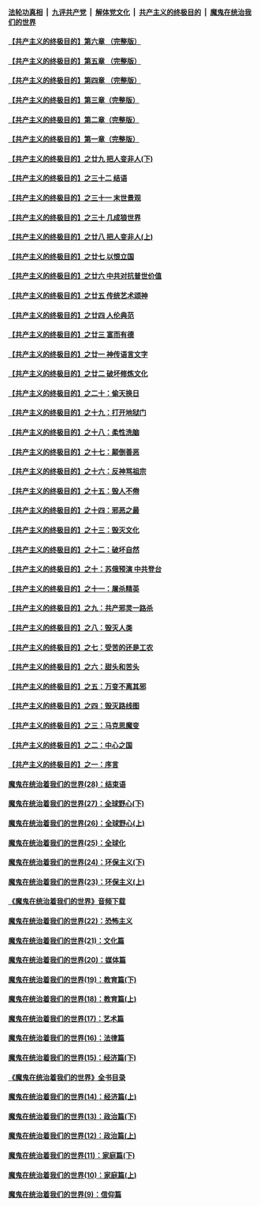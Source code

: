 ####  [法轮功真相](../../../../basic/blob/master/README.md?t=09151052) &nbsp;|&nbsp; [九评共产党](../../../../9ping.md/blob/master/README.md?t=09151052) &nbsp;|&nbsp; [解体党文化](../../../../jtdwh.md/blob/master/README.md?t=09151052)  &nbsp;|&nbsp; [共产主义的终极目的](../../../../gczydzjmd.md/blob/master/README.md?t=09151052) &nbsp;|&nbsp; [魔鬼在统治我们的世界](../../../../mgztzwmdsj.md/blob/master/README.md?t=09151052) 

#### [【共产主义的终极目的】第六章 （完整版）](../pages/nsc422/n11428913.md?t=09151052) 

#### [【共产主义的终极目的】第五章 （完整版）](../pages/nsc422/n11428912.md?t=09151052) 

#### [【共产主义的终极目的】第四章 （完整版）](../pages/nsc422/n11428907.md?t=09151052) 

#### [【共产主义的终极目的】第三章（完整版）](../pages/nsc422/n11428848.md?t=09151052) 

#### [【共产主义的终极目的】第二章（完整版）](../pages/nsc422/n11428831.md?t=09151052) 

#### [【共产主义的终极目的】第一章（完整版）](../pages/nsc422/n11417651.md?t=09151052) 

#### [【共产主义的终极目的】之廿九 把人变非人(下)](../pages/nsc422/n11344140.md?t=09151052) 

#### [【共产主义的终极目的】之三十二 结语](../pages/nsc422/n11360535.md?t=09151052) 

#### [【共产主义的终极目的】之三十一 末世景观](../pages/nsc422/n11351129.md?t=09151052) 

#### [【共产主义的终极目的】之三十 几成狼世界](../pages/nsc422/n11348280.md?t=09151052) 

#### [【共产主义的终极目的】之廿八 把人变非人(上)](../pages/nsc422/n11340492.md?t=09151052) 

#### [【共产主义的终极目的】之廿七 以恨立国](../pages/nsc422/n11336944.md?t=09151052) 

#### [【共产主义的终极目的】之廿六 中共对抗普世价值](../pages/nsc422/n11324785.md?t=09151052) 

#### [【共产主义的终极目的】之廿五 传统艺术颂神](../pages/nsc422/n11296396.md?t=09151052) 

#### [【共产主义的终极目的】之廿四 人伦典范](../pages/nsc422/n11296397.md?t=09151052) 

#### [【共产主义的终极目的】之廿三 富而有德](../pages/nsc422/n11283598.md?t=09151052) 

#### [【共产主义的终极目的】之廿一 神传语言文字](../pages/nsc422/n11263265.md?t=09151052) 

#### [【共产主义的终极目的】之廿二 破坏修炼文化](../pages/nsc422/n11245728.md?t=09151052) 

#### [【共产主义的终极目的】之二十：偷天换日](../pages/nsc422/n11238846.md?t=09151052) 

#### [【共产主义的终极目的】之十九：打开地狱门](../pages/nsc422/n11206376.md?t=09151052) 

#### [【共产主义的终极目的】之十八：柔性洗脑](../pages/nsc422/n11199994.md?t=09151052) 

#### [【共产主义的终极目的】之十七：颠倒善恶](../pages/nsc422/n11179782.md?t=09151052) 

#### [【共产主义的终极目的】之十六：反神骂祖宗](../pages/nsc422/n11166798.md?t=09151052) 

#### [【共产主义的终极目的】之十五：毁人不倦](../pages/nsc422/n11166792.md?t=09151052) 

#### [【共产主义的终极目的】之十四：邪恶之最](../pages/nsc422/n11150249.md?t=09151052) 

#### [【共产主义的终极目的】之十三：毁灭文化](../pages/nsc422/n11135227.md?t=09151052) 

#### [【共产主义的终极目的】之十二：破坏自然](../pages/nsc422/n11135214.md?t=09151052) 

#### [【共产主义的终极目的】之十：苏俄预演 中共登台](../pages/nsc422/n11118424.md?t=09151052) 

#### [【共产主义的终极目的】之十一：屠杀精英](../pages/nsc422/n11118442.md?t=09151052) 

#### [【共产主义的终极目的】之九：共产邪灵一路杀](../pages/nsc422/n11114139.md?t=09151052) 

#### [【共产主义的终极目的】之八：毁灭人类](../pages/nsc422/n11108503.md?t=09151052) 

#### [【共产主义的终极目的】之七：受苦的还是工农](../pages/nsc422/n11101809.md?t=09151052) 

#### [【共产主义的终极目的】之六：甜头和苦头](../pages/nsc422/n11096971.md?t=09151052) 

#### [【共产主义的终极目的】之五：万变不离其邪](../pages/nsc422/n11091285.md?t=09151052) 

#### [【共产主义的终极目的】之四：毁灭路线图](../pages/nsc422/n11086284.md?t=09151052) 

#### [【共产主义的终极目的】之三：马克思魔变](../pages/nsc422/n11061941.md?t=09151052) 

#### [【共产主义的终极目的】之二：中心之国](../pages/nsc422/n11047728.md?t=09151052) 

#### [【共产主义的终极目的】之一：序言](../pages/nsc422/n11086077.md?t=09151052) 

#### [魔鬼在统治着我们的世界(28)：结束语](../pages/nsc422/n10936246.md?t=09151052) 

#### [魔鬼在统治着我们的世界(27)：全球野心(下)](../pages/nsc422/n10928319.md?t=09151052) 

#### [魔鬼在统治着我们的世界(26)：全球野心(上)](../pages/nsc422/n10900318.md?t=09151052) 

#### [魔鬼在统治着我们的世界(25)：全球化](../pages/nsc422/n10788205.md?t=09151052) 

#### [魔鬼在统治着我们的世界(24)：环保主义(下)](../pages/nsc422/n10695307.md?t=09151052) 

#### [魔鬼在统治着我们的世界(23)：环保主义(上)](../pages/nsc422/n10688613.md?t=09151052) 

#### [《魔鬼在统治着我们的世界》音频下载](../pages/nsc422/n10635553.md?t=09151052) 

#### [魔鬼在统治着我们的世界(22)：恐怖主义](../pages/nsc422/n10614727.md?t=09151052) 

#### [魔鬼在统治着我们的世界(21)：文化篇](../pages/nsc422/n10597706.md?t=09151052) 

#### [魔鬼在统治着我们的世界(20)：媒体篇](../pages/nsc422/n10586579.md?t=09151052) 

#### [魔鬼在统治着我们的世界(19)：教育篇(下)](../pages/nsc422/n10564808.md?t=09151052) 

#### [魔鬼在统治着我们的世界(18)：教育篇(上)](../pages/nsc422/n10526970.md?t=09151052) 

#### [魔鬼在统治着我们的世界(17)：艺术篇](../pages/nsc422/n10499093.md?t=09151052) 

#### [魔鬼在统治着我们的世界(16)：法律篇](../pages/nsc422/n10485969.md?t=09151052) 

#### [魔鬼在统治着我们的世界(15)：经济篇(下)](../pages/nsc422/n10469975.md?t=09151052) 

#### [《魔鬼在统治着我们的世界》全书目录](../pages/nsc422/n10464261.md?t=09151052) 

#### [魔鬼在统治着我们的世界(14)：经济篇(上)](../pages/nsc422/n10457370.md?t=09151052) 

#### [魔鬼在统治着我们的世界(13)：政治篇(下)](../pages/nsc422/n10448270.md?t=09151052) 

#### [魔鬼在统治着我们的世界(12)：政治篇(上)](../pages/nsc422/n10444576.md?t=09151052) 

#### [魔鬼在统治着我们的世界(11)：家庭篇(下)](../pages/nsc422/n10440961.md?t=09151052) 

#### [魔鬼在统治着我们的世界(10)：家庭篇(上)](../pages/nsc422/n10435448.md?t=09151052) 

#### [魔鬼在统治着我们的世界(9)：信仰篇](../pages/nsc422/n10432159.md?t=09151052) 

